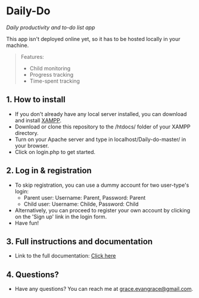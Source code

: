 # Daily-Do
*Daily productivity and to-do list app*

This app isn't deployed online yet, so it has to be hosted locally in your machine.
> Features:
> * Child monitoring
> * Progress tracking
> * Time-spent tracking

## 1. How to install
* If you don't already have any local server installed, you can download and install [XAMPP](https://www.apachefriends.org/download.html).
* Download or clone this repository to the /htdocs/ folder of your XAMPP directory.
* Turn on your Apache server and type in localhost/Daily-do-master/ in your browser.
* Click on login.php to get started.

## 2. Log in & registration
* To skip registration, you can use a dummy account for two user-type's login:
  * Parent user: Username: Parent, Password: Parent
  * Child user: Username: Childe, Password: Child
* Alternatively, you can proceed to register your own account by clicking on the 'Sign up' link in the login form.
* Have fun!

## 3. Full instructions and documentation
* Link to the full documentation: [Click here](https://drive.google.com/file/d/1v1m395NJQYVQGM-ujj9SisaY3Ar4NNFh/view?usp=sharing)

## 4. Questions?
* Have any questions? You can reach me at grace.evangrace@gmail.com.
